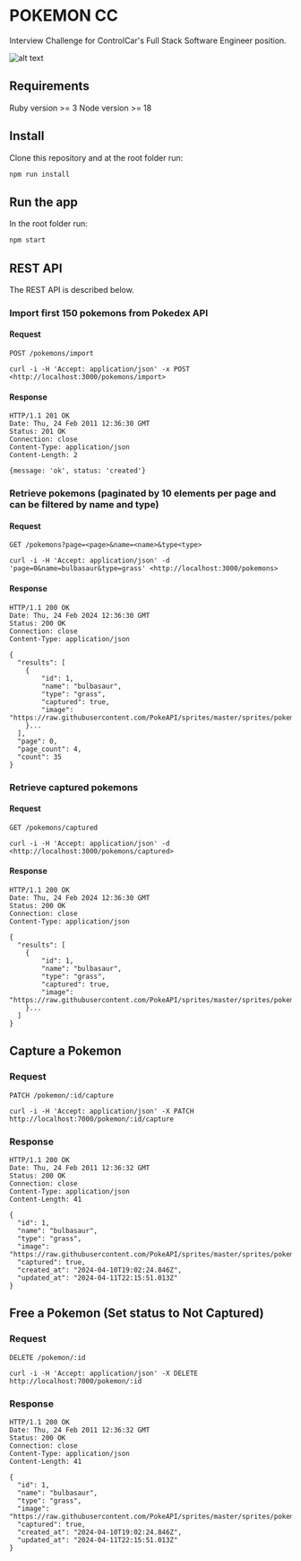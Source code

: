 # POKEMON CC

Interview Challenge for ControlCar's Full Stack Software Engineer position.

![alt text](demo-pokemon.gif)

## Requirements

Ruby version >= 3
Node version >= 18

## Install

Clone this repository and at the root folder run:

```sh
npm run install
```

## Run the app

In the root folder run:

```sh
npm start
```

## REST API

The REST API is described below.

### Import first 150 pokemons from Pokedex API

#### Request

`POST /pokemons/import`

    curl -i -H 'Accept: application/json' -x POST <http://localhost:3000/pokemons/import>

#### Response

    HTTP/1.1 201 OK
    Date: Thu, 24 Feb 2011 12:36:30 GMT
    Status: 201 OK
    Connection: close
    Content-Type: application/json
    Content-Length: 2

    {message: 'ok', status: 'created'}

### Retrieve pokemons (paginated by 10 elements per page and can be filtered by name and type)

#### Request

`GET /pokemons?page=<page>&name=<name>&type<type>`

    curl -i -H 'Accept: application/json' -d 'page=0&name=bulbasaur&type=grass' <http://localhost:3000/pokemons>

#### Response

    HTTP/1.1 200 OK
    Date: Thu, 24 Feb 2024 12:36:30 GMT
    Status: 200 OK
    Connection: close
    Content-Type: application/json

    {
      "results": [
        {
            "id": 1,
            "name": "bulbasaur",
            "type": "grass",
            "captured": true,
            "image": "https://raw.githubusercontent.com/PokeAPI/sprites/master/sprites/pokemon/1.png"
        }...
      ],
      "page": 0,
      "page_count": 4,
      "count": 35
    }


### Retrieve captured pokemons

#### Request

`GET /pokemons/captured`

    curl -i -H 'Accept: application/json' -d <http://localhost:3000/pokemons/captured>

#### Response

    HTTP/1.1 200 OK
    Date: Thu, 24 Feb 2024 12:36:30 GMT
    Status: 200 OK
    Connection: close
    Content-Type: application/json

    {
      "results": [
        {
            "id": 1,
            "name": "bulbasaur",
            "type": "grass",
            "captured": true,
            "image": "https://raw.githubusercontent.com/PokeAPI/sprites/master/sprites/pokemon/1.png"
        }...
      ]
    }

## Capture a Pokemon

### Request

`PATCH /pokemon/:id/capture`

    curl -i -H 'Accept: application/json' -X PATCH http://localhost:7000/pokemon/:id/capture

### Response

    HTTP/1.1 200 OK
    Date: Thu, 24 Feb 2011 12:36:32 GMT
    Status: 200 OK
    Connection: close
    Content-Type: application/json
    Content-Length: 41

    {
      "id": 1,
      "name": "bulbasaur",
      "type": "grass",
      "image": "https://raw.githubusercontent.com/PokeAPI/sprites/master/sprites/pokemon/1.png",
      "captured": true,
      "created_at": "2024-04-10T19:02:24.846Z",
      "updated_at": "2024-04-11T22:15:51.013Z"
    }

## Free a Pokemon (Set status to Not Captured)

### Request

`DELETE /pokemon/:id`

    curl -i -H 'Accept: application/json' -X DELETE http://localhost:7000/pokemon/:id

### Response

    HTTP/1.1 200 OK
    Date: Thu, 24 Feb 2011 12:36:32 GMT
    Status: 200 OK
    Connection: close
    Content-Type: application/json
    Content-Length: 41

    {
      "id": 1,
      "name": "bulbasaur",
      "type": "grass",
      "image": "https://raw.githubusercontent.com/PokeAPI/sprites/master/sprites/pokemon/1.png",
      "captured": true,
      "created_at": "2024-04-10T19:02:24.846Z",
      "updated_at": "2024-04-11T22:15:51.013Z"
    }
